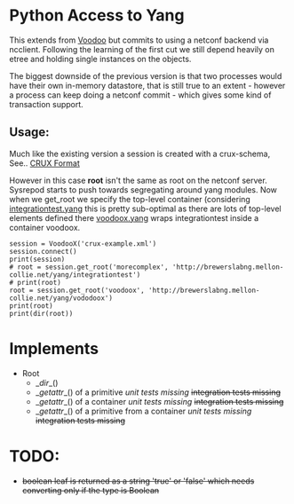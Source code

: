 # Python Access to Yang


This extends from [Voodoo](Voodoo-Python-Access-To-Yang) but commits to using a netconf backend via ncclient.
Following the learning of the first cut we still depend heavily on etree and holding single instances on the objects.

The biggest downside of the previous version is that two processes would have their own in-memory datastore, that is still true to an extent - however a process can keep doing a netconf commit - which gives some kind of transaction support.

## Usage:

Much like the existing version a session is created with a crux-schema, See.. [CRUX Format](Crux-Yang-Representation.md)

However in this case **root** isn't the same as root on the netconf server. Sysrepod starts to push towards segregating around yang modules. Now when we get_root we specify the top-level container (considering [integrationtest.yang](../yang/integrationtest.yang) this is pretty sub-optimal as there are lots of top-level elements defined there [voodoox.yang](../yang/voodoox.yang) wraps integrationtest inside a container voodoox.

```
session = VoodooX('crux-example.xml')
session.connect()
print(session)
# root = session.get_root('morecomplex', 'http://brewerslabng.mellon-collie.net/yang/integrationtest')
# print(root)
root = session.get_root('voodoox', 'http://brewerslabng.mellon-collie.net/yang/vododoox')
print(root)
print(dir(root))
```


# Implements

- Root
  - \__dir__()
  - \__getattr__() of a primitive *unit tests missing* ~~integration tests missing~~
  - \__getattr__() of a container *unit tests missing* ~~integration tests missing~~
  - \__getattr__() of a primitive from a container *unit tests missing* ~~integration tests missing~~


# TODO:

- ~~boolean leaf is returned as a string 'true' or 'false' which needs converting only if the type is Boolean~~
